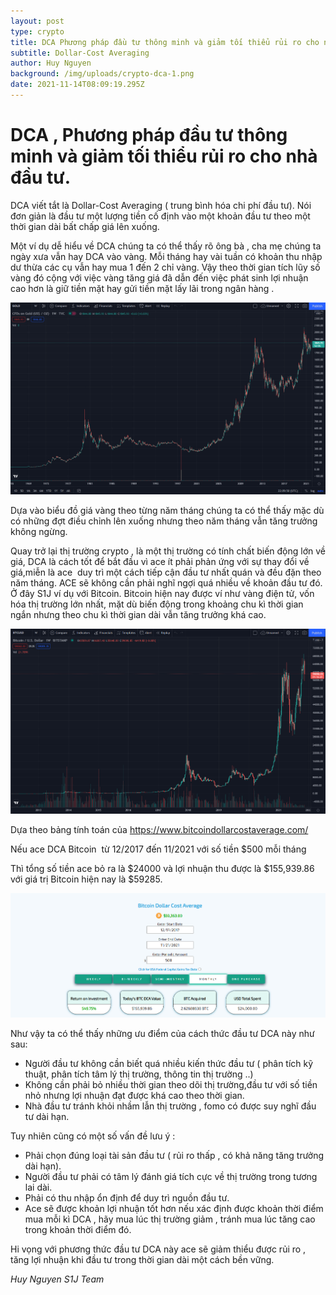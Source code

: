 ```yaml
---
layout: post
type: crypto
title: DCA Phương pháp đầu tư thông minh và giảm tối thiểu rủi ro cho nhà đầu tư mới.
subtitle: Dollar-Cost Averaging
author: Huy Nguyen
background: /img/uploads/crypto-dca-1.png
date: 2021-11-14T08:09:19.295Z
---
```

# **DCA , Phương pháp đầu tư thông minh và giảm tối thiểu rủi ro cho nhà đầu tư.**

<!--StartFragment-->

DCA viết tắt là Dollar-Cost Averaging ( trung bình hóa chi phí đầu tư). Nói đơn giản  là đầu tư một lượng tiền cố định vào một khoản đầu tư theo một thời gian dài bất chấp giá lên xuống.

Một ví dụ dễ hiểu về DCA chúng ta có thể thấy rõ ông bà , cha mẹ chúng ta ngày xưa vẫn hay DCA vào vàng. Mỗi tháng hay vài tuần có khoản thu nhập dư thừa các cụ vẫn hay mua 1 đến 2 chỉ vàng. Vậy theo thời gian tích lũy số vàng đó cộng với việc vàng tăng giá đã dẫn đến việc phát sinh lợi nhuận cao hơn là giữ tiền mặt hay gửi tiền mặt lấy lãi trong ngân hàng .



![Biểu đồ tăng trưởng toàn thời gian của vàng](/img/uploads/crypto-dca-2.png)



Dựa vào biểu đồ giá vàng theo từng năm tháng chúng ta có thể thấy mặc dù có những đợt điều chỉnh lên xuống nhưng theo năm tháng vẫn tăng trưởng không ngừng.

Quay trở lại thị trường crypto , là một thị trường có tính chất biến động lớn về giá, DCA là cách tốt để bắt đầu vì ace ít phải phản ứng với sự thay đổi về giá,miễn là ace  duy trì một cách tiếp cận đầu tư nhất quán và đều đặn theo năm tháng. ACE sẽ không cần phải nghĩ ngợi quá nhiều về khoản đầu tư đó.\
Ở đây S1J ví dụ với Bitcoin. Bitcoin hiện nay được ví như vàng điện tử, vốn hóa thị trường lớn nhất, mặt dù biến động trong khoảng chu kì thời gian ngắn nhưng theo chu kì thời gian dài vẫn tăng trưởng khá cao.

![Biểu đồ tăng trưởng toàn thời gian của Bitcoin](/img/uploads/crypto-dca-3.png)



Dựa theo bảng tính toán của <https://www.bitcoindollarcostaverage.com/> 

Nếu ace DCA Bitcoin  từ 12/2017 đến 11/2021 với số tiền $500 mỗi tháng

Thì tổng số tiền ace bỏ ra là $24000 và lợi nhuận thu được là $155,939.86 với giá trị Bitcoin hiện nay là $59285.

![](/img/uploads/cryto-dca-4.png)



Như vậy ta có thể thấy những ưu điểm của cách thức đầu tư DCA này như sau:

* Người đầu tư không cần biết quá nhiều kiến thức đầu tư ( phân tích kỹ thuật, phân tích tâm lý thị trường, thông tin thị trường ..)
* Không cần phải bỏ nhiều thời gian theo dõi thị trường,đầu tư với số tiền nhỏ nhưng lợi nhuận đạt được khá cao theo thời gian.
* Nhà đầu tư tránh khỏi nhầm lẫn thị trường , fomo có được suy nghĩ đầu tư dài hạn.

Tuy nhiên cũng có một số vấn đề lưu ý :

* Phải chọn đúng loại tài sản đầu tư ( rủi ro thấp , có khả năng tăng trưởng dài hạn).
* Người đầu tư phải có tâm lý đánh giá tích cực về thị trường trong tương lai dài.
* Phải có thu nhập ổn định để duy trì nguồn đầu tư.
* Ace sẽ được khoản lợi nhuận tốt hơn nếu xác định được khoản thời điểm mua mỗi kì DCA , hãy mua lúc thị trường giảm , tránh mua lúc tăng cao trong khoản thời điểm đó.

Hi vọng với phương thức đầu tư DCA này ace sẽ giảm thiểu được rủi ro , tăng lợi nhuận khi đầu tư trong thời gian dài một cách bền vững.

*Huy Nguyen S1J Team*







<!--EndFragment-->